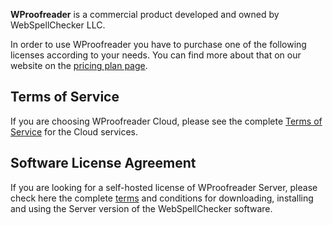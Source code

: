 **WProofreader** is a commercial product developed and owned by WebSpellChecker LLC.

In order to use WProofreader you have to purchase one of the following licenses according to your needs. You can find more about that on our website on the [pricing plan page](https://webspellchecker.com/pricing/).

Terms of Service
------------

If you are choosing WProofreader Cloud, please see the complete [Terms of Service](https://webspellchecker.com/terms-of-service/) for the Cloud services.


Software License Agreement
------------

If you are looking for a self-hosted license of WProofreader Server, please check here the complete [terms](https://docs.webspellchecker.net/display/Legal/WebSpellChecker+Software+License+Agreement) and conditions for downloading, installing and using the Server version of the WebSpellChecker software.
